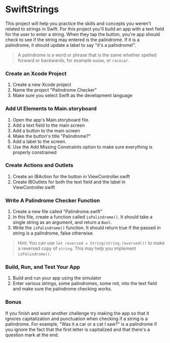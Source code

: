 # SwiftStrings

This project will help you practice the skills and concepts you weren't related to strings in Swift. For this project you'll build an app with a text field for the user to enter a string. When they tap the button, you're app should check to see if the string may entered is the palindrome. If it is a palindrome, it should update a label to say "it's a palindrome!".

> A palindrome is a word or phrase that is the same whether spelled forward or backwards, for example `madam`, or `racecar`.

### Create an Xcode Project

1. Create a new Xcode project
2. Name the project "Palindrome Checker"
3. Make sure you select Swift as the development language

### Add UI Elements to Main.storyboard

1. Open the app's Main.storyboard file.
2. Add a text field to the main screen
3. Add a button to the main screen
4. Make the button's title "Palindrome?"
5. Add a label to the screen.
6. Use the Add Missing Constraints option to make sure everything is properly constrained

### Create Actions and Outlets

1. Create an IBAction for the button in ViewController.swift
2. Create IBOutlets for both the text field and the label in ViewController.swift

### Write A Palindrome Checker Function

1. Create a new file called "Palindrome.swift"
2. In this file, create a function called `isPalindrome()`. It should take a single string as an argument, and return a `Bool`.
3. Write the `isPalindrome()` function. It should return true if the passed in string is a palindrome, false otherwise.

> Hint: You can use `let reversed = String(string.reversed())` to make a reversed copy of `string`. This may help you implement `isPalindrome()`.

### Build, Run, and Test Your App

1. Build and run your app using the simulator
2. Enter various strings, some palindromes, some not, into the text field and make sure the palindrome checking works.

### Bonus

If you finish and want another challenge try making the app so that it ignores capitalization and punctuation when checking if a string is a palindrome. For example, "Was it a car or a cat I saw?" is a palindrome if you ignore the fact that the first letter is capitalized and that there's a question mark at the end.
